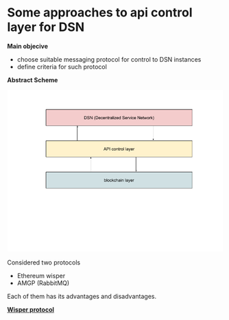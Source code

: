 Some approaches to api control layer for DSN
============================================

**Main objecive**


- choose suitable messaging protocol for control to DSN instances
- define criteria for such protocol

**Abstract Scheme**

![DSN](./docs/dsn.png)

Considered two protocols
- Ethereum wisper
- AMGP (RabbitMQ)

Each of them has its advantages and disadvantages.

**[Wisper protocol](https://github.com/ethereum/go-ethereum/wiki/Whisper)**
